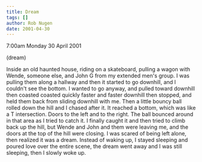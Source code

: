 ```yaml
---
title: Dream
tags: []
author: Rob Nugen
date: 2001-04-30
---
```


<p class=date>7:00am Monday 30 April 2001</p>

<p class=note>(dream)</p>

<p class=dream>Inside an old haunted house, riding on a skateboard, pulling a wagon with Wende, someone else, and John G from my extended men's group.  I was pulling them along a hallway and then it started to go downhill, and I couldn't see the bottom.  I wanted to go anyway, and pulled toward downhill then coasted coasted quickly faster and faster downhill then stopped, and held them back from sliding downhill with me.  Then a little bouncy ball rolled down the hill and I chased after it.  It reached a bottom, which was like a T intersection.  Doors to the left and to the right.  The ball bounced around in that area as I tried to catch it.  I finally caught it and then tried to climb back up the hill, but Wende and John and them were leaving me, and the doors at the top of the hill were closing.  I was scared of being left alone, then realized it was a dream.  Instead of waking up, I stayed sleeping and poured love over the entire scene, the dream went away and I was still sleeping, then I slowly woke up.</p>



